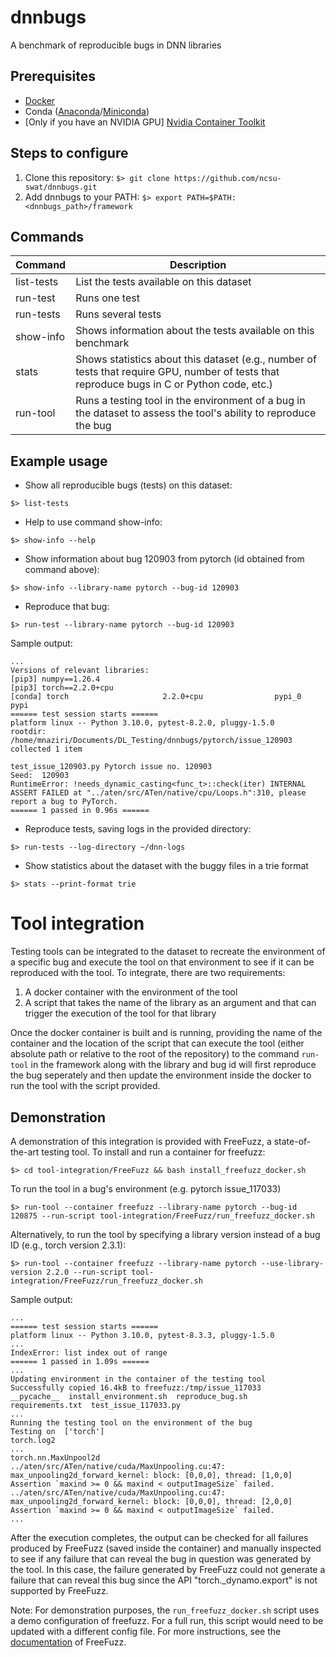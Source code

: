 # dnnbugs
A benchmark of reproducible bugs in DNN libraries

## Prerequisites
- [Docker](https://docs.docker.com/engine/install/)
- Conda ([Anaconda](https://docs.anaconda.com/free/anaconda/install/index.html)/[Miniconda](https://docs.anaconda.com/free/miniconda/miniconda-install/))
- [Only if you have an NVIDIA GPU] [Nvidia Container Toolkit](https://docs.nvidia.com/datacenter/cloud-native/container-toolkit/latest/install-guide.html) 


## Steps to configure
1. Clone this repository: ```$> git clone https://github.com/ncsu-swat/dnnbugs.git```
2. Add dnnbugs to your PATH: ```$> export PATH=$PATH:<dnnbugs_path>/framework```


## Commands

| Command  | Description |
| -------- | ------- |
| list-tests  | List the tests available on this dataset |
| run-test | Runs one test |
| run-tests | Runs several tests |
| show-info | Shows information about the tests available on this benchmark |
| stats | Shows statistics about this dataset (e.g., number of tests that require GPU, number of tests that reproduce bugs in C or Python code, etc.) |
| run-tool | Runs a testing tool in the environment of a bug in the dataset to assess the tool's ability to reproduce the bug |


<!---
>>>>>>> f880b48 (organizing framework)
## How to reproduce

- Change the current directory to the specific bug's directory. For example:

```Shell
cd jax/issue_18218
```

- Execute the script "reproduce_bug.sh"

```Shell
./reproduce_bug.sh
```

- Upon successful reproduction, the test should pass. Look for "1
  passed in" towards the end of the output.
  
-->

## Example usage

- Show all reproducible bugs (tests) on this dataset: 

```Shell
$> list-tests
```

- Help to use command show-info: 

```Shell
$> show-info --help
```

- Show information about bug 120903 from pytorch (id obtained from command above): 

```Shell
$> show-info --library-name pytorch --bug-id 120903
```

- Reproduce that bug:

```Shell
$> run-test --library-name pytorch --bug-id 120903
```

Sample output:

```Shell
...
Versions of relevant libraries:
[pip3] numpy==1.26.4
[pip3] torch==2.2.0+cpu
[conda] torch                     2.2.0+cpu                pypi_0    pypi
====== test session starts ======
platform linux -- Python 3.10.0, pytest-8.2.0, pluggy-1.5.0
rootdir: /home/mnaziri/Documents/DL_Testing/dnnbugs/pytorch/issue_120903
collected 1 item                                                                            

test_issue_120903.py Pytorch issue no. 120903
Seed:  120903
RuntimeError: !needs_dynamic_casting<func_t>::check(iter) INTERNAL ASSERT FAILED at "../aten/src/ATen/native/cpu/Loops.h":310, please report a bug to PyTorch. 
====== 1 passed in 0.96s ======
```

- Reproduce tests, saving logs in the provided directory:

```Shell
$> run-tests --log-directory ~/dnn-logs
```

- Show statistics about the dataset with the buggy files in a trie format

```Shell
$> stats --print-format trie
```

# Tool integration

Testing tools can be integrated to the dataset to recreate the environment of a specific bug and execute the tool on that environment to see if it can be reproduced with the tool. To integrate, there are two requirements:

1. A docker container with the environment of the tool
2. A script that takes the name of the library as an argument and that can trigger the execution of the tool for that library

Once the docker container is built and is running, providing the name of the container and the location of the script that can execute the tool (either absolute path or relative to the root of the repository) to the command `run-tool` in the framework along with the library and bug id will first reproduce the bug seperately and then update the environment inside the docker to run the tool with the script provided.

## Demonstration

A demonstration of this integration is provided with FreeFuzz, a state-of-the-art testing tool. To install and run a container for freefuzz:

```Shell
$> cd tool-integration/FreeFuzz && bash install_freefuzz_docker.sh
```

To run the tool in a bug's environment (e.g. pytorch issue_117033)

```Shell
$> run-tool --container freefuzz --library-name pytorch --bug-id 120875 --run-script tool-integration/FreeFuzz/run_freefuzz_docker.sh
```

Alternatively, to run the tool by specifying a library version instead of a bug ID (e.g., torch version 2.3.1):

```Shell
$> run-tool --container freefuzz --library-name pytorch --use-library-version 2.2.0 --run-script tool-integration/FreeFuzz/run_freefuzz_docker.sh
```

Sample output:

```Shell
...
====== test session starts ======
platform linux -- Python 3.10.0, pytest-8.3.3, pluggy-1.5.0
...
IndexError: list index out of range
====== 1 passed in 1.09s ======
...
Updating environment in the container of the testing tool
Successfully copied 16.4kB to freefuzz:/tmp/issue_117033
__pycache__  install_environment.sh  reproduce_bug.sh  requirements.txt  test_issue_117033.py
...
Running the testing tool on the environment of the bug
Testing on  ['torch']
torch.log2
...
torch.nn.MaxUnpool2d
../aten/src/ATen/native/cuda/MaxUnpooling.cu:47: max_unpooling2d_forward_kernel: block: [0,0,0], thread: [1,0,0] Assertion `maxind >= 0 && maxind < outputImageSize` failed.
../aten/src/ATen/native/cuda/MaxUnpooling.cu:47: max_unpooling2d_forward_kernel: block: [0,0,0], thread: [2,0,0] Assertion `maxind >= 0 && maxind < outputImageSize` failed.
...

```

After the execution completes, the output can be checked for all failures produced by FreeFuzz (saved inside the container) and manually inspected to see if any failure that can reveal the bug in question was generated by the tool. In this case, the failure generated by FreeFuzz could not generate a failure that can reveal this bug since the API "torch._dynamo.export" is not supported by FreeFuzz.

Note: For demonstration purposes, the `run_freefuzz_docker.sh` script uses a demo configuration of freefuzz. For a full run, this script would need to be updated with a different config file. For more instructions, see the [documentation](https://github.com/ise-uiuc/FreeFuzz/blob/main/README.md) of FreeFuzz.
